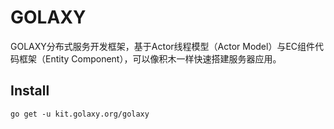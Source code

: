 # GOLAXY
GOLAXY分布式服务开发框架，基于Actor线程模型（Actor Model）与EC组件代码框架（Entity Component），可以像积木一样快速搭建服务器应用。

## Install
```
go get -u kit.golaxy.org/golaxy
```
